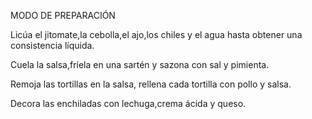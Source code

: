 MODO DE PREPARACIÓN

Licúa el jitomate,la cebolla,el ajo,los chiles y el agua hasta obtener una consistencia líquida.

Cuela la salsa,fríela en una sartén y sazona con sal y pimienta.

Remoja las tortillas en la salsa, rellena cada tortilla con pollo y salsa.

Decora las enchiladas con lechuga,crema ácida y queso.